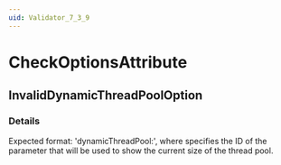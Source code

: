 ```yaml
---
uid: Validator_7_3_9
---
```


# CheckOptionsAttribute

## InvalidDynamicThreadPoolOption

<!-- Description, Properties, ... sections are auto-generated. -->
<!-- REPLACE ME AUTO-GENERATION -->

### Details

Expected format: 'dynamicThreadPool:<threadPoolSizeMonitorPid>', where <threadPoolSizeMonitorPid> specifies the ID of the parameter that will be used to show the current size of the thread pool.

<!-- Uncomment to add example code -->
<!--### Example code-->
